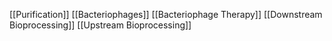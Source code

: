 [[Purification]]
[[Bacteriophages]]
[[Bacteriophage Therapy]]
[[Downstream Bioprocessing]]
[[Upstream Bioprocessing]]
